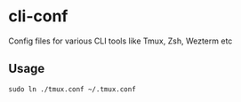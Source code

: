 # cli-conf
Config files for various CLI tools like Tmux, Zsh, Wezterm etc

## Usage
`sudo ln ./tmux.conf ~/.tmux.conf`
